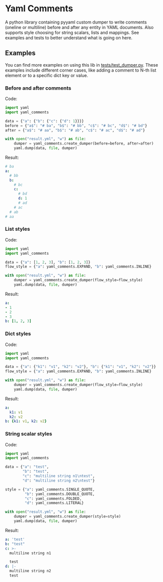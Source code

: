 # Yaml Comments

A python library containing pyyaml custom dumper to write comments (oneline or multiline) before and after any entity in YAML documents.
Also supports style choosing for string scalars, lists and mappings. See examples and tests to better understand what is going on here.

## Examples

You can find more examples on using this lib in [tests/test_dumper.py](/tests/test_dumper.py). These examples
include different corner cases, like adding a comment to N-th list element or to a specific dict key or value.

### Before and after comments

Code:
```python
import yaml
import yaml_comments

data = {"a": {"b": {"c": {"d": 1}}}}
before = {"a$": "# ba", "b$": "# bb", "c$": "# bc", "d$": "# bd"}
after = {"a$": "# aa", "b$": "# ab", "c$": "# ac", "d$": "# ad"}

with open("result.yml", "w") as file:
    dumper = yaml_comments.create_dumper(before=before, after=after)
    yaml.dump(data, file, dumper)
```

Result:
```yaml
# ba
a:
  # bb
  b:
    # bc
    c:
      # bd
      d: 1
      # ad
    # ac
  # ab
# aa
```

### List styles

Code:
```python
import yaml
import yaml_comments

data = {"a": [1, 2, 3], "b": [1, 2, 3]}
flow_style = {"a": yaml_comments.EXPAND, "b": yaml_comments.INLINE}

with open("result.yml", "w") as file:
    dumper = yaml_comments.create_dumper(flow_style=flow_style)
    yaml.dump(data, file, dumper)
```

Result:
```yaml
a:
- 1
- 2
- 3
b: [1, 2, 3]
```

### Dict styles

Code:
```python
import yaml
import yaml_comments

data = {"a": {"k1": "v1", "k2": "v2"}, "b": {"k1": "v1", "k2": "v2"}}
flow_style = {"a": yaml_comments.EXPAND, "b": yaml_comments.INLINE}

with open("result.yml", "w") as file:
    dumper = yaml_comments.create_dumper(flow_style=flow_style)
    yaml.dump(data, file, dumper)
```

Result:
```yaml
a:
  k1: v1
  k2: v2
b: {k1: v1, k2: v2}
```

### String scalar styles

Code:
```python
import yaml
import yaml_comments

data = {"a": "test",
        "b": "test",
        "c": "multiline string n1\ntest",
        "d": "multiline string n2\ntest"}

style = {"a": yaml_comments.SINGLE_QUOTE,
         "b": yaml_comments.DOUBLE_QUOTE,
         "c": yaml_comments.FOLDED,
         "d": yaml_comments.LITERAL}

with open("result.yml", "w") as file:
    dumper = yaml_comments.create_dumper(style=style)
    yaml.dump(data, file, dumper)
```

Result:
```yaml
a: 'test'
b: "test"
c: >-
  multiline string n1

  test
d: |-
  multiline string n2
  test
```
